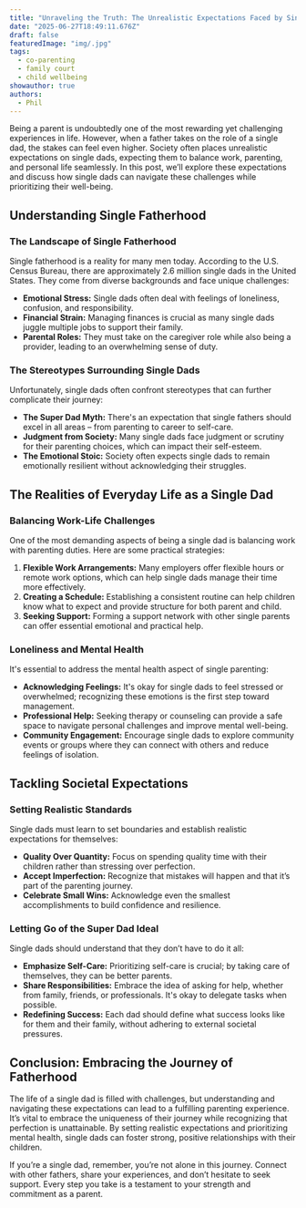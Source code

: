 ```yaml
---
title: "Unraveling the Truth: The Unrealistic Expectations Faced by Single Dads"
date: "2025-06-27T18:49:11.676Z"
draft: false
featuredImage: "img/.jpg"
tags:
  - co-parenting
  - family court
  - child wellbeing
showauthor: true
authors:
  - Phil
---
```




Being a parent is undoubtedly one of the most rewarding yet challenging experiences in life. However, when a father takes on the role of a single dad, the stakes can feel even higher. Society often places unrealistic expectations on single dads, expecting them to balance work, parenting, and personal life seamlessly. In this post, we’ll explore these expectations and discuss how single dads can navigate these challenges while prioritizing their well-being.

## Understanding Single Fatherhood

### The Landscape of Single Fatherhood

Single fatherhood is a reality for many men today. According to the U.S. Census Bureau, there are approximately 2.6 million single dads in the United States. They come from diverse backgrounds and face unique challenges:

- **Emotional Stress:** Single dads often deal with feelings of loneliness, confusion, and responsibility.
- **Financial Strain:** Managing finances is crucial as many single dads juggle multiple jobs to support their family.
- **Parental Roles:** They must take on the caregiver role while also being a provider, leading to an overwhelming sense of duty.

### The Stereotypes Surrounding Single Dads

Unfortunately, single dads often confront stereotypes that can further complicate their journey:
- **The Super Dad Myth:** There's an expectation that single fathers should excel in all areas – from parenting to career to self-care.
- **Judgment from Society:** Many single dads face judgment or scrutiny for their parenting choices, which can impact their self-esteem.
- **The Emotional Stoic:** Society often expects single dads to remain emotionally resilient without acknowledging their struggles.

## The Realities of Everyday Life as a Single Dad

### Balancing Work-Life Challenges

One of the most demanding aspects of being a single dad is balancing work with parenting duties. Here are some practical strategies:
1. **Flexible Work Arrangements:** Many employers offer flexible hours or remote work options, which can help single dads manage their time more effectively.
2. **Creating a Schedule:** Establishing a consistent routine can help children know what to expect and provide structure for both parent and child.
3. **Seeking Support:** Forming a support network with other single parents can offer essential emotional and practical help.

### Loneliness and Mental Health

It's essential to address the mental health aspect of single parenting:
- **Acknowledging Feelings:** It's okay for single dads to feel stressed or overwhelmed; recognizing these emotions is the first step toward management.
- **Professional Help:** Seeking therapy or counseling can provide a safe space to navigate personal challenges and improve mental well-being.
- **Community Engagement:** Encourage single dads to explore community events or groups where they can connect with others and reduce feelings of isolation.

## Tackling Societal Expectations

### Setting Realistic Standards

Single dads must learn to set boundaries and establish realistic expectations for themselves:
- **Quality Over Quantity:** Focus on spending quality time with their children rather than stressing over perfection.
- **Accept Imperfection:** Recognize that mistakes will happen and that it’s part of the parenting journey.
- **Celebrate Small Wins:** Acknowledge even the smallest accomplishments to build confidence and resilience.

### Letting Go of the Super Dad Ideal

Single dads should understand that they don’t have to do it all:
- **Emphasize Self-Care:** Prioritizing self-care is crucial; by taking care of themselves, they can be better parents.
- **Share Responsibilities:** Embrace the idea of asking for help, whether from family, friends, or professionals. It's okay to delegate tasks when possible.
- **Redefining Success:** Each dad should define what success looks like for them and their family, without adhering to external societal pressures.

## Conclusion: Embracing the Journey of Fatherhood

The life of a single dad is filled with challenges, but understanding and navigating these expectations can lead to a fulfilling parenting experience. It’s vital to embrace the uniqueness of their journey while recognizing that perfection is unattainable. By setting realistic expectations and prioritizing mental health, single dads can foster strong, positive relationships with their children.  

If you’re a single dad, remember, you’re not alone in this journey. Connect with other fathers, share your experiences, and don’t hesitate to seek support. Every step you take is a testament to your strength and commitment as a parent.


